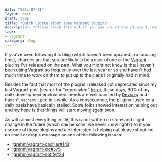 ```yaml
---
date: "2015-07-21"
layout: post
draft: true
title: "Quick update about some Vagrant plugins"
description: "Please check this out if you use one of the plugin I created on the past"
tags:
- vagrant
category: blog
---
```


If you've been following this blog (which haven't been updated in a loooong time),
chances are that you are likely to be a user of one of the [Vagrant](https://www.vagrantup.com/)
plugins [I've released on the past](/blog/2013/12/12/so-i-released-a-lot-of-vagrant-plugins-now-what-s-next/).
What you might not know is that I haven't been using Vagrant so frequently over
the last year or so and haven't had much time to work on them to put up to the plans
I originally had in mind.

Besides the fact that most of the plugins I released got deprecated since my last Vagrant
post (search for "deprecated" [here](/blog/2013/12/12/so-i-released-a-lot-of-vagrant-plugins-now-what-s-next/)),
these days, 90% of my daily development environment needs are well handled by [Devstep](http://fgrehm.viewdocs.io/devstep)
and I haven't `vagrant up`ed in a while. As a consequence, the plugins I used on a daily
basis have basically stalled. Some folks showed interest on helping out and my hope is
that things will start moving again soon.

As with almost everything in life, this is not written on stone and might change in the
future (which can be soon, we never know right?) so if you use one of those plugins and
are interested in helping out please shoot me an email or drop a message on one of the
following issues:

- [fgrehm/vagrant-cachier#143](https://github.com/fgrehm/vagrant-cachier/issues/143)
- [fgrehm/vagrant-lxc#375](https://github.com/fgrehm/vagrant-lxc/issues/375)
- [fgrehm/vagrant-notify#24](https://github.com/fgrehm/vagrant-notify/issues/24)
